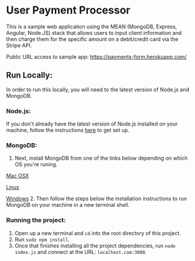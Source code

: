 # User Payment Processor
This is a sample web application using the MEAN (MongoDB, Express, Angular, Node.JS) stack that allows users to input client information and then charge them for the specific amount on a debit/credit card via the Stripe API.

Public URL access to sample app: https://payments-form.herokuapp.com/

## Run Locally:
In order to run this locally, you will need to the latest version of Node.js and MongoDB.

### Node.js:
If you don't already have the latest version of Node.js installed on your machine, follow the instructions [here](https://nodejs.org/en/download/) to get set up.

### MongoDB:
1. Next, install MongoDB from one of the links below depending on which OS you're runing.

  [Mac OSX](https://docs.mongodb.com/manual/tutorial/install-mongodb-on-os-x/)

  [Linux](https://docs.mongodb.com/manual/administration/install-on-linux/)

  [Windows](https://docs.mongodb.com/manual/tutorial/install-mongodb-on-windows/)
2. Then follow the steps below the installation instructions to run MongoDB on your machine in a new terminal shell.

### Running the project:
1. Open up a new terminal and `cd` into the root directory of this project.
2. Run `sudo npm install`.
3. Once that finishes installing all the project dependencies, run `node index.js` and connect at the URL: `localhost.com:3000`.


